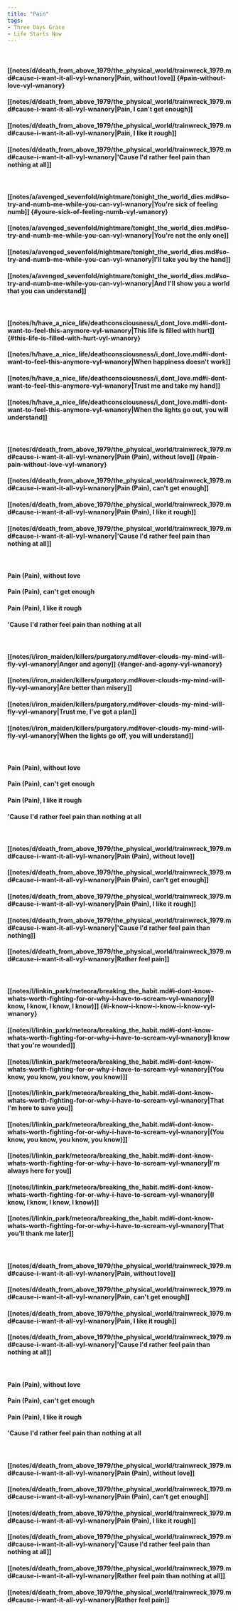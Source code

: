 ```yaml
---
title: "Pain"
tags:
- Three Days Grace
- Life Starts Now
---
```

&nbsp;
#### [[notes/d/death_from_above_1979/the_physical_world/trainwreck_1979.md#cause-i-want-it-all-vyl-wnanory|Pain, without love]] {#pain-without-love-vyl-wnanory}
#### [[notes/d/death_from_above_1979/the_physical_world/trainwreck_1979.md#cause-i-want-it-all-vyl-wnanory|Pain, I can't get enough]]
#### [[notes/d/death_from_above_1979/the_physical_world/trainwreck_1979.md#cause-i-want-it-all-vyl-wnanory|Pain, I like it rough]]
#### [[notes/d/death_from_above_1979/the_physical_world/trainwreck_1979.md#cause-i-want-it-all-vyl-wnanory|'Cause I'd rather feel pain than nothing at all]]
&nbsp;
#### [[notes/a/avenged_sevenfold/nightmare/tonight_the_world_dies.md#so-try-and-numb-me-while-you-can-vyl-wnanory|You're sick of feeling numb]] {#youre-sick-of-feeling-numb-vyl-wnanory}
#### [[notes/a/avenged_sevenfold/nightmare/tonight_the_world_dies.md#so-try-and-numb-me-while-you-can-vyl-wnanory|You're not the only one]]
#### [[notes/a/avenged_sevenfold/nightmare/tonight_the_world_dies.md#so-try-and-numb-me-while-you-can-vyl-wnanory|I'll take you by the hand]]
#### [[notes/a/avenged_sevenfold/nightmare/tonight_the_world_dies.md#so-try-and-numb-me-while-you-can-vyl-wnanory|And I'll show you a world that you can understand]]
&nbsp;
#### [[notes/h/have_a_nice_life/deathconsciousness/i_dont_love.md#i-dont-want-to-feel-this-anymore-vyl-wnanory|This life is filled with hurt]] {#this-life-is-filled-with-hurt-vyl-wnanory}
#### [[notes/h/have_a_nice_life/deathconsciousness/i_dont_love.md#i-dont-want-to-feel-this-anymore-vyl-wnanory|When happiness doesn't work]]
#### [[notes/h/have_a_nice_life/deathconsciousness/i_dont_love.md#i-dont-want-to-feel-this-anymore-vyl-wnanory|Trust me and take my hand]]
#### [[notes/h/have_a_nice_life/deathconsciousness/i_dont_love.md#i-dont-want-to-feel-this-anymore-vyl-wnanory|When the lights go out, you will understand]]
&nbsp;
#### [[notes/d/death_from_above_1979/the_physical_world/trainwreck_1979.md#cause-i-want-it-all-vyl-wnanory|Pain (Pain), without love]] {#pain-pain-without-love-vyl-wnanory}
#### [[notes/d/death_from_above_1979/the_physical_world/trainwreck_1979.md#cause-i-want-it-all-vyl-wnanory|Pain (Pain), can't get enough]]
#### [[notes/d/death_from_above_1979/the_physical_world/trainwreck_1979.md#cause-i-want-it-all-vyl-wnanory|Pain (Pain), I like it rough]]
#### [[notes/d/death_from_above_1979/the_physical_world/trainwreck_1979.md#cause-i-want-it-all-vyl-wnanory|'Cause I'd rather feel pain than nothing at all]]
&nbsp;
#### Pain (Pain), without love
#### Pain (Pain), can't get enough
#### Pain (Pain), I like it rough
#### 'Cause I'd rather feel pain than nothing at all
&nbsp;
#### [[notes/i/iron_maiden/killers/purgatory.md#over-clouds-my-mind-will-fly-vyl-wnanory|Anger and agony]] {#anger-and-agony-vyl-wnanory}
#### [[notes/i/iron_maiden/killers/purgatory.md#over-clouds-my-mind-will-fly-vyl-wnanory|Are better than misery]]
#### [[notes/i/iron_maiden/killers/purgatory.md#over-clouds-my-mind-will-fly-vyl-wnanory|Trust me, I've got a plan]]
#### [[notes/i/iron_maiden/killers/purgatory.md#over-clouds-my-mind-will-fly-vyl-wnanory|When the lights go off, you will understand]]
&nbsp;
#### Pain (Pain), without love
#### Pain (Pain), can't get enough
#### Pain (Pain), I like it rough
#### 'Cause I'd rather feel pain than nothing at all
&nbsp;
#### [[notes/d/death_from_above_1979/the_physical_world/trainwreck_1979.md#cause-i-want-it-all-vyl-wnanory|Pain (Pain), without love]]
#### [[notes/d/death_from_above_1979/the_physical_world/trainwreck_1979.md#cause-i-want-it-all-vyl-wnanory|Pain (Pain), can't get enough]]
#### [[notes/d/death_from_above_1979/the_physical_world/trainwreck_1979.md#cause-i-want-it-all-vyl-wnanory|Pain (Pain), I like it rough]]
#### [[notes/d/death_from_above_1979/the_physical_world/trainwreck_1979.md#cause-i-want-it-all-vyl-wnanory|'Cause I'd rather feel pain than nothing]]
#### [[notes/d/death_from_above_1979/the_physical_world/trainwreck_1979.md#cause-i-want-it-all-vyl-wnanory|Rather feel pain]]
&nbsp;
#### [[notes/l/linkin_park/meteora/breaking_the_habit.md#i-dont-know-whats-worth-fighting-for-or-why-i-have-to-scream-vyl-wnanory|(I know, I know, I know, I know)]] {#i-know-i-know-i-know-i-know-vyl-wnanory}
#### [[notes/l/linkin_park/meteora/breaking_the_habit.md#i-dont-know-whats-worth-fighting-for-or-why-i-have-to-scream-vyl-wnanory|I know that you're wounded]]
#### [[notes/l/linkin_park/meteora/breaking_the_habit.md#i-dont-know-whats-worth-fighting-for-or-why-i-have-to-scream-vyl-wnanory|(You know, you know, you know, you know)]]
#### [[notes/l/linkin_park/meteora/breaking_the_habit.md#i-dont-know-whats-worth-fighting-for-or-why-i-have-to-scream-vyl-wnanory|That I'm here to save you]]
#### [[notes/l/linkin_park/meteora/breaking_the_habit.md#i-dont-know-whats-worth-fighting-for-or-why-i-have-to-scream-vyl-wnanory|(You know, you know, you know, you know)]]
#### [[notes/l/linkin_park/meteora/breaking_the_habit.md#i-dont-know-whats-worth-fighting-for-or-why-i-have-to-scream-vyl-wnanory|I'm always here for you]]
#### [[notes/l/linkin_park/meteora/breaking_the_habit.md#i-dont-know-whats-worth-fighting-for-or-why-i-have-to-scream-vyl-wnanory|(I know, I know, I know, I know)]]
#### [[notes/l/linkin_park/meteora/breaking_the_habit.md#i-dont-know-whats-worth-fighting-for-or-why-i-have-to-scream-vyl-wnanory|That you'll thank me later]]
&nbsp;
#### [[notes/d/death_from_above_1979/the_physical_world/trainwreck_1979.md#cause-i-want-it-all-vyl-wnanory|Pain, without love]]
#### [[notes/d/death_from_above_1979/the_physical_world/trainwreck_1979.md#cause-i-want-it-all-vyl-wnanory|Pain, can't get enough]]
#### [[notes/d/death_from_above_1979/the_physical_world/trainwreck_1979.md#cause-i-want-it-all-vyl-wnanory|Pain, I like it rough]]
#### [[notes/d/death_from_above_1979/the_physical_world/trainwreck_1979.md#cause-i-want-it-all-vyl-wnanory|'Cause I'd rather feel pain than nothing at all]]
&nbsp;
#### Pain (Pain), without love
#### Pain (Pain), can't get enough
#### Pain (Pain), I like it rough
#### 'Cause I'd rather feel pain than nothing at all
&nbsp;
#### [[notes/d/death_from_above_1979/the_physical_world/trainwreck_1979.md#cause-i-want-it-all-vyl-wnanory|Pain (Pain), without love]]
#### [[notes/d/death_from_above_1979/the_physical_world/trainwreck_1979.md#cause-i-want-it-all-vyl-wnanory|Pain (Pain), can't get enough]]
#### [[notes/d/death_from_above_1979/the_physical_world/trainwreck_1979.md#cause-i-want-it-all-vyl-wnanory|Pain (Pain), I like it rough]]
#### [[notes/d/death_from_above_1979/the_physical_world/trainwreck_1979.md#cause-i-want-it-all-vyl-wnanory|'Cause I'd rather feel pain than nothing at all]]
#### [[notes/d/death_from_above_1979/the_physical_world/trainwreck_1979.md#cause-i-want-it-all-vyl-wnanory|Rather feel pain than nothing at all]]
#### [[notes/d/death_from_above_1979/the_physical_world/trainwreck_1979.md#cause-i-want-it-all-vyl-wnanory|Rather feel pain]]

